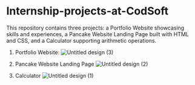 # Internship-projects-at-CodSoft
This repository contains three projects: a Portfolio Website showcasing skills and experiences, a Pancake Website Landing Page built with HTML and CSS, and a Calculator supporting arithmetic operations. 

1. Portfolio Website:
![Untitled design (3)](https://github.com/Salonnii/Internship-projects-at-CodSoft/assets/119034964/ea58e090-ce33-4741-808a-475788d6dc7f)

2. Pancake Website Landing Page
![Untitled design (2)](https://github.com/Salonnii/Internship-projects-at-CodSoft/assets/119034964/bc828250-83fe-4204-bd87-acedfa86ab3f)

3. Calculator
![Untitled design (1)](https://github.com/Salonnii/Internship-projects-at-CodSoft/assets/119034964/24df8988-05f4-43be-8bc7-96f50b8939f3)
